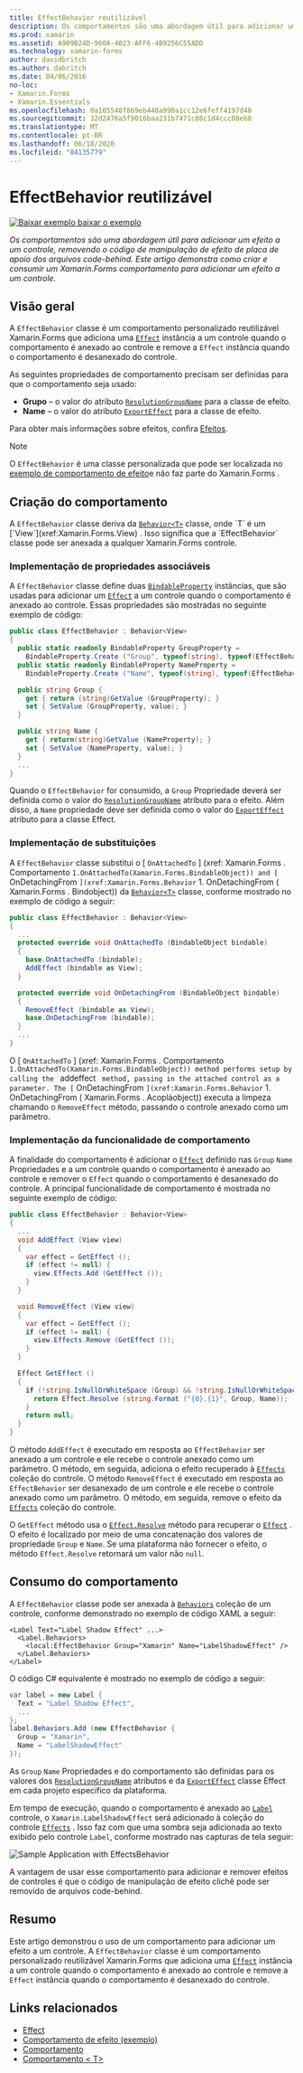 ```yaml
---
title: EffectBehavior reutilizável
description: Os comportamentos são uma abordagem útil para adicionar um efeito a um controle, removendo o código de texto clichê de tratamento de efeito dos arquivos code-behind. Este artigo demonstra como criar e consumir um Xamarin.Forms comportamento para adicionar um efeito a um controle.
ms.prod: xamarin
ms.assetid: A909B24D-960A-4023-AFF6-4B9256C55ADD
ms.technology: xamarin-forms
author: davidbritch
ms.author: dabritch
ms.date: 04/06/2016
no-loc:
- Xamarin.Forms
- Xamarin.Essentials
ms.openlocfilehash: 0a105548f869eb448a990a1cc12e6feff4197d48
ms.sourcegitcommit: 32d2476a5f9016baa231b7471c88c1d4ccc08eb8
ms.translationtype: MT
ms.contentlocale: pt-BR
ms.lasthandoff: 06/18/2020
ms.locfileid: "84135779"
---
```

# <a name="reusable-effectbehavior"></a>EffectBehavior reutilizável

[![Baixar exemplo ](~/media/shared/download.png) baixar o exemplo](https://docs.microsoft.com/samples/xamarin/xamarin-forms-samples/behaviors-effectbehavior)

_Os comportamentos são uma abordagem útil para adicionar um efeito a um controle, removendo o código de manipulação de efeito de placa de apoio dos arquivos code-behind. Este artigo demonstra como criar e consumir um Xamarin.Forms comportamento para adicionar um efeito a um controle._

## <a name="overview"></a>Visão geral

A `EffectBehavior` classe é um comportamento personalizado reutilizável Xamarin.Forms que adiciona uma [`Effect`](xref:Xamarin.Forms.Effect) instância a um controle quando o comportamento é anexado ao controle e remove a `Effect` instância quando o comportamento é desanexado do controle.

As seguintes propriedades de comportamento precisam ser definidas para que o comportamento seja usado:

- **Grupo** – o valor do atributo [`ResolutionGroupName`](xref:Xamarin.Forms.ResolutionGroupNameAttribute) para a classe de efeito.
- **Name** – o valor do atributo [`ExportEffect`](xref:Xamarin.Forms.ExportEffectAttribute) para a classe de efeito.

Para obter mais informações sobre efeitos, confira [Efeitos](~/xamarin-forms/app-fundamentals/effects/index.md).

> [!NOTE]
> O `EffectBehavior` é uma classe personalizada que pode ser localizada no [exemplo de comportamento de efeito](https://docs.microsoft.com/samples/xamarin/xamarin-forms-samples/behaviors-effectbehavior)e não faz parte do Xamarin.Forms .

## <a name="creating-the-behavior"></a>Criação do comportamento

A `EffectBehavior` classe deriva da [`Behavior<T>`](xref:Xamarin.Forms.Behavior`1) classe, onde `T` é um [`View`](xref:Xamarin.Forms.View) . Isso significa que a `EffectBehavior` classe pode ser anexada a qualquer Xamarin.Forms controle.

### <a name="implementing-bindable-properties"></a>Implementação de propriedades associáveis

A `EffectBehavior` classe define duas [`BindableProperty`](xref:Xamarin.Forms.BindableProperty) instâncias, que são usadas para adicionar um [`Effect`](xref:Xamarin.Forms.Effect) a um controle quando o comportamento é anexado ao controle. Essas propriedades são mostradas no seguinte exemplo de código:

```csharp
public class EffectBehavior : Behavior<View>
{
  public static readonly BindableProperty GroupProperty =
    BindableProperty.Create ("Group", typeof(string), typeof(EffectBehavior), null);
  public static readonly BindableProperty NameProperty =
    BindableProperty.Create ("Name", typeof(string), typeof(EffectBehavior), null);

  public string Group {
    get { return (string)GetValue (GroupProperty); }
    set { SetValue (GroupProperty, value); }
  }

  public string Name {
    get { return(string)GetValue (NameProperty); }
    set { SetValue (NameProperty, value); }
  }
  ...
}
```

Quando o `EffectBehavior` for consumido, a `Group` Propriedade deverá ser definida como o valor do [`ResolutionGroupName`](xref:Xamarin.Forms.ResolutionGroupNameAttribute) atributo para o efeito. Além disso, a `Name` propriedade deve ser definida como o valor do [`ExportEffect`](xref:Xamarin.Forms.ExportEffectAttribute) atributo para a classe Effect.

### <a name="implementing-the-overrides"></a>Implementação de substituições

A `EffectBehavior` classe substitui o [ `OnAttachedTo` ] (xref: Xamarin.Forms . Comportamento `1.OnAttachedTo(Xamarin.Forms.BindableObject)) and [` OnDetachingFrom `](xref:Xamarin.Forms.Behavior` 1. OnDetachingFrom ( Xamarin.Forms . Bindobject)) da [`Behavior<T>`](xref:Xamarin.Forms.Behavior`1) classe, conforme mostrado no exemplo de código a seguir:

```csharp
public class EffectBehavior : Behavior<View>
{
  ...
  protected override void OnAttachedTo (BindableObject bindable)
  {
    base.OnAttachedTo (bindable);
    AddEffect (bindable as View);
  }

  protected override void OnDetachingFrom (BindableObject bindable)
  {
    RemoveEffect (bindable as View);
    base.OnDetachingFrom (bindable);
  }
  ...
}
```

O [ `OnAttachedTo` ] (xref: Xamarin.Forms . Comportamento `1.OnAttachedTo(Xamarin.Forms.BindableObject)) method performs setup by calling the ` addeffect ` method, passing in the attached control as a parameter. The [` OnDetachingFrom `](xref:Xamarin.Forms.Behavior` 1. OnDetachingFrom ( Xamarin.Forms . Acopláobject)) executa a limpeza chamando o `RemoveEffect` método, passando o controle anexado como um parâmetro.

### <a name="implementing-the-behavior-functionality"></a>Implementação da funcionalidade de comportamento

A finalidade do comportamento é adicionar o [`Effect`](xref:Xamarin.Forms.Effect) definido nas `Group` `Name` Propriedades e a um controle quando o comportamento é anexado ao controle e remover o `Effect` quando o comportamento é desanexado do controle. A principal funcionalidade de comportamento é mostrada no seguinte exemplo de código:

```csharp
public class EffectBehavior : Behavior<View>
{
  ...
  void AddEffect (View view)
  {
    var effect = GetEffect ();
    if (effect != null) {
      view.Effects.Add (GetEffect ());
    }
  }

  void RemoveEffect (View view)
  {
    var effect = GetEffect ();
    if (effect != null) {
      view.Effects.Remove (GetEffect ());
    }
  }

  Effect GetEffect ()
  {
    if (!string.IsNullOrWhiteSpace (Group) && !string.IsNullOrWhiteSpace (Name)) {
      return Effect.Resolve (string.Format ("{0}.{1}", Group, Name));
    }
    return null;
  }
}
```

O método `AddEffect` é executado em resposta ao `EffectBehavior` ser anexado a um controle e ele recebe o controle anexado como um parâmetro. O método, em seguida, adiciona o efeito recuperado à [`Effects`](xref:Xamarin.Forms.Element.Effects) coleção do controle. O método `RemoveEffect` é executado em resposta ao `EffectBehavior` ser desanexado de um controle e ele recebe o controle anexado como um parâmetro. O método, em seguida, remove o efeito da [`Effects`](xref:Xamarin.Forms.Element.Effects) coleção do controle.

O `GetEffect` método usa o [`Effect.Resolve`](xref:Xamarin.Forms.Effect.Resolve(System.String)) método para recuperar o [`Effect`](xref:Xamarin.Forms.Effect) . O efeito é localizado por meio de uma concatenação dos valores de propriedade `Group` e `Name`. Se uma plataforma não fornecer o efeito, o método `Effect.Resolve` retornará um valor não `null`.

## <a name="consuming-the-behavior"></a>Consumo do comportamento

A `EffectBehavior` classe pode ser anexada à [`Behaviors`](xref:Xamarin.Forms.VisualElement.Behaviors) coleção de um controle, conforme demonstrado no exemplo de código XAML a seguir:

```xaml
<Label Text="Label Shadow Effect" ...>
  <Label.Behaviors>
    <local:EffectBehavior Group="Xamarin" Name="LabelShadowEffect" />
  </Label.Behaviors>
</Label>
```

O código C# equivalente é mostrado no exemplo de código a seguir:

```csharp
var label = new Label {
  Text = "Label Shadow Effect",
  ...
};
label.Behaviors.Add (new EffectBehavior {
  Group = "Xamarin",
  Name = "LabelShadowEffect"
});
```

As `Group` `Name` Propriedades e do comportamento são definidas para os valores dos [`ResolutionGroupName`](xref:Xamarin.Forms.ResolutionGroupNameAttribute) atributos e da [`ExportEffect`](xref:Xamarin.Forms.ExportEffectAttribute) classe Effect em cada projeto específico da plataforma.

Em tempo de execução, quando o comportamento é anexado ao [`Label`](xref:Xamarin.Forms.Label) controle, o `Xamarin.LabelShadowEffect` será adicionado à coleção do controle [`Effects`](xref:Xamarin.Forms.Element.Effects) . Isso faz com que uma sombra seja adicionada ao texto exibido pelo controle `Label`, conforme mostrado nas capturas de tela seguir:

![](effect-behavior-images/screenshots.png "Sample Application with EffectsBehavior")

A vantagem de usar esse comportamento para adicionar e remover efeitos de controles é que o código de manipulação de efeito clichê pode ser removido de arquivos code-behind.

## <a name="summary"></a>Resumo

Este artigo demonstrou o uso de um comportamento para adicionar um efeito a um controle. A `EffectBehavior` classe é um comportamento personalizado reutilizável Xamarin.Forms que adiciona uma [`Effect`](xref:Xamarin.Forms.Effect) instância a um controle quando o comportamento é anexado ao controle e remove a `Effect` instância quando o comportamento é desanexado do controle.

## <a name="related-links"></a>Links relacionados

- [Effect](~/xamarin-forms/app-fundamentals/effects/index.md)
- [Comportamento de efeito (exemplo)](https://docs.microsoft.com/samples/xamarin/xamarin-forms-samples/behaviors-effectbehavior)
- [Comportamento](xref:Xamarin.Forms.Behavior)
- [Comportamento &lt; T&gt;](xref:Xamarin.Forms.Behavior`1)
